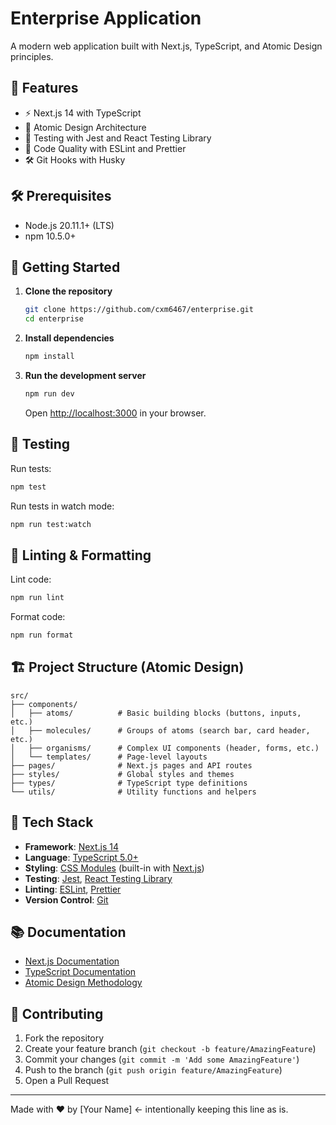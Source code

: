 # Enterprise Application

A modern web application built with Next.js, TypeScript, and Atomic Design principles.

## 🚀 Features

- ⚡ Next.js 14 with TypeScript
- 🎨 Atomic Design Architecture
- 🧪 Testing with Jest and React Testing Library
- 🧹 Code Quality with ESLint and Prettier
- 🛠️ Git Hooks with Husky

## 🛠️ Prerequisites

- Node.js 20.11.1+ (LTS)
- npm 10.5.0+

## 🚀 Getting Started

1. **Clone the repository**
   ```bash
   git clone https://github.com/cxm6467/enterprise.git
   cd enterprise
   ```

2. **Install dependencies**
   ```bash
   npm install
   ```

3. **Run the development server**
   ```bash
   npm run dev
   ```
   Open [http://localhost:3000](http://localhost:3000) in your browser.

## 🧪 Testing

Run tests:
```bash
npm test
```

Run tests in watch mode:
```bash
npm run test:watch
```

## 🧹 Linting & Formatting

Lint code:
```bash
npm run lint
```

Format code:
```bash
npm run format
```

## 🏗️ Project Structure (Atomic Design)

```
src/
├── components/
│   ├── atoms/          # Basic building blocks (buttons, inputs, etc.)
│   ├── molecules/      # Groups of atoms (search bar, card header, etc.)
│   ├── organisms/      # Complex UI components (header, forms, etc.)
│   └── templates/      # Page-level layouts
├── pages/              # Next.js pages and API routes
├── styles/             # Global styles and themes
├── types/              # TypeScript type definitions
└── utils/              # Utility functions and helpers
```

## 🔧 Tech Stack

- **Framework**: [Next.js 14](https://nextjs.org/blog/next-14)
- **Language**: [TypeScript 5.0+](https://www.typescriptlang.org/docs/)
- **Styling**: [CSS Modules](https://github.com/css-modules/css-modules) (built-in with [Next.js](https://nextjs.org/docs/pages/building-your-application/styling/css-modules))
- **Testing**: [Jest](https://jestjs.io/), [React Testing Library](https://testing-library.com/docs/react-testing-library/intro/)
- **Linting**: [ESLint](https://eslint.org/), [Prettier](https://prettier.io/)
- **Version Control**: [Git](https://git-scm.com/)

## 📚 Documentation

- [Next.js Documentation](https://nextjs.org/docs)
- [TypeScript Documentation](https://www.typescriptlang.org/docs/)
- [Atomic Design Methodology](https://bradfrost.com/blog/post/atomic-web-design/)

## 🤝 Contributing

1. Fork the repository
2. Create your feature branch (`git checkout -b feature/AmazingFeature`)
3. Commit your changes (`git commit -m 'Add some AmazingFeature'`)
4. Push to the branch (`git push origin feature/AmazingFeature`)
5. Open a Pull Request

---

Made with ❤️ by [Your Name] ← intentionally keeping this line as is.

